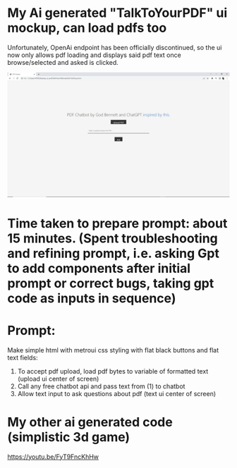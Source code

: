 # My Ai generated "TalkToYourPDF" ui mockup,  can load pdfs too



Unfortunately, OpenAi endpoint has been officially discontinued, so the ui now only allows pdf loading and displays said pdf text once browse/selected and asked is clicked.


![image](https://github.com/g0dEngineer/AI_GENERATED_WEB_UI_PDF_READER/blob/main/ai%20generated%20-%20talk%20to%20your%20pdf%20ui%20design.jpg?raw=true)


# Time taken to prepare prompt: about 15 minutes. (Spent troubleshooting and refining prompt, i.e. asking Gpt to add components after initial prompt or correct bugs, taking gpt code as inputs in sequence)

# Prompt:

Make simple html with metroui css styling with flat black buttons and flat text fields:

1. To accept pdf upload, load pdf bytes to variable of formatted text (upload ui center of screen)
2. Call any free chatbot api and pass text from (1) to chatbot
3. Allow text input to ask questions about pdf  (text ui center of screen)


# My other ai generated code (simplistic 3d game)

https://youtu.be/FyT9FncKhHw
